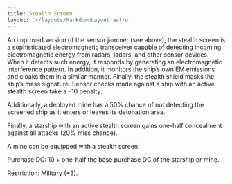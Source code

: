 ```yaml
---
title: Stealth Screen
layout: '~/layouts/MarkdownLayout.astro'
---
```

An improved version of the sensor jammer (see above), the stealth screen is a
sophisticated electromagnetic transceiver capable of detecting incoming
electromagnetic energy from radars, ladars, and other sensor devices. When it
detects such energy, it responds by generating an electromagnetic interference
pattern. In addition, it monitors the ship’s own EM emissions and cloaks them
in a similar manner. Finally, the stealth shield masks the ship’s mass
signature. Sensor checks made against a ship with an active stealth screen
take a –10 penalty.

Additionally, a deployed mine has a 50% chance of not detecting the screened
ship as it enters or leaves its detonation area.

Finally, a starship with an active stealth screen gains one-half concealment
against all attacks (20% miss chance).

A mine can be equipped with a stealth screen.

Purchase DC: 10 + one-half the base purchase DC of the starship or mine.

Restriction: Military (+3).

